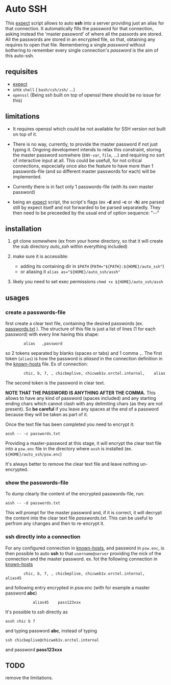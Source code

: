 # Auto SSH
This [expect](https://en.wikipedia.org/wiki/Expect) script allows to auto __ssh__ into a server providing just an alias for that connection. It automatically fills the password for that connection, asking instead the 'master password' of where all the passords are stored. All the passwords are stored in an encrypted file, so that, obtaining any requires to open that file. Remembering a single _password_ without bothering to remember every single connection's _password_ is the aim of this auto-ssh.

## requisites
* [expect](https://en.wikipedia.org/wiki/Expect)
* unix `shell` ( `bash/csh/zsh/` ...)
* `openssl`   (Being ssh built on top of openssl there should be no issue for this)

## limitations
* It requires openssl which could be not available for SSH version not built on top of it.

* There is no way, currently, to provide the master password if not just typing it. Ongoing development intends to relax this constraint, storing the master password somwhere (`ENV-var`, `file`, ...) and requiring no sort of interactive input at all. This could be usefull, for not critical connections, espcecially once also the feature to have more than 1 passwords-file (and so different master passwords for each) will be implemented.

* Currently there is in fact only 1 passwords-file (with its own master password)

* being an [expect](https://en.wikipedia.org/wiki/Expect) script, the script's flags (ex __-d__
and __-c__ or __-h__) are parsed still by expect itself and not forwarded to be parsed separatedly. They then need to be preceeded by the usual end of option sequence: "--"

## installation
1. git clone somewhere (ex from your home directory, so that it will create the sub directory _auto_ssh_ within everything included)

2. make sure it is accessible:
     * adding its containing dir in `$PATH` (`PATH="${PATH}:${HOME}/auto_ssh"`)
     * or aliasing it `alias as="${HOME}/auto_ssh/assh"`

3. likely you need to set exec permissions `chmd +x ${HOME}/auto_ssh/assh`

## usages

### create a passwords-file
first create a clear text file, containing the desired passwords (ex. [passwords.txt](https://github.com/sbasile-ch/auto_ssh/blob/master/passwords.txt) ). The structure of this file is just a list of lines (1 for each password) with every line having this shape:
```shell
        alias   ,password
```
so 2 tokens separated by blanks (spaces or tabs) and 1 comma `,`. The first token (`alias`) is how the password is _aliased_ in the connection definition in the [known-hosts](https://github.com/sbasile-ch/auto_ssh/blob/master/known_hosts) file.
Ex of connection:
```shell
        chic, b, 7, , chicbeplive, chicweb1v.orctel.internal,    alias
```
The second token is the password in clear text.

__NOTE THAT THE PASSWORD IS ANYTHING AFTER THE COMMA.__ This allows to have any kind of password (spaces included) and any starting ending chars which cannot clash with any delimiting chars (as they are not present). So __be careful__ if you leave any spaces at the end of a password because they will be taken as part of it.

Once the text file has been completed you need to encrypt it:
```shell
assh -- -c passwords.txt
```
Providing a master-password at this stage, it will encrypt the clear text file into a `psw.enc` file in the directory where `assh` is installed (ex. `${HOME}/auto_ssh/psw.enc`)

It's always better to remove the clear text file and leave nothing un-encrypted.

### show the passwords-file
To dump clearly the content of the encrypted passwords-file, run:

```shell
assh -- -d passwords.txt
```

This will prompt for the master password and, if it is correct, it will decrypt the content into the clear text file _passwords.txt_. This can be useful to perfrom any changes and then to re-encrypt it.


### ssh directly into a connection
For any configured connection in [known-hosts](https://github.com/sbasile-ch/auto_ssh/blob/master/known_hosts), and password in `psw.enc`, is then possible to auto **ssh** to that `username@server` providing the nick of the connection and the master password.
ex.
fot the following connection in [known-hosts](https://github.com/sbasile-ch/auto_ssh/blob/master/known_hosts)
```shell
        chic, b, 7, , chicbeplive, chicweb1v.orctel.internal,    alias45
```
and following entry encrypted in _psw.enc_   (with for example a master password __abc__)
```shell
            alias45    pass123xxx
```

It's possible to _ssh_ directly as
```shell
assh chic b 7
```

and typing password __abc__, instead of typing

```shell
ssh chicbeplive@chicweb1v.orctel.internal
```

and password __pass123xxx__

## TODO

remove the limitations.

